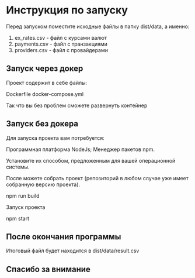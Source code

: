 # Инструкция по запуску

Перед запуском поместите исходные файлы в папку dist/data, а именно:

1. ex_rates.csv - файл с курсами валют
2. payments.csv - файл с транзакциями
3. providers.csv - файл с провайдерами

## Запуск через докер

Проект содержит в себе файлы:

Dockerfile
docker-compose.yml

Так что вы без проблем сможете развернуть контейнер

## Запуск без докера

Для запуска проекта вам потребуется:

Программная платформа NodeJs;
Менеджер пакетов npm.

Установите их способом, предложенным для вашей операционной системы.

После можете собрать проект (репозиторий в любом случае уже имеет собранную версию проекта).

npm run build

Запуск проекта

npm start

## После окончания программы

Итоговый файл будет находится в dist/data/result.csv

## Спасибо за внимание

